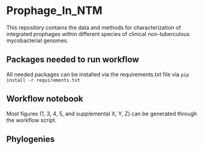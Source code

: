 # Prophage_In_NTM
This repository contains the data and methods for characterization of integrated prophages within different species of clinical non-tuberculous mycobacterial genomes. 

## Packages needed to run workflow
All needed packages can be installed via the requirements.txt file via
``` pip install -r requirements.txt ``` 

## Workflow notebook
Most figures (1, 3, 4, 5, and supplemental X, Y, Z) can be generated through the workflow script. 


## Phylogenies 
